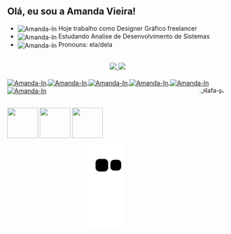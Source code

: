 ## Olá, eu sou a Amanda Vieira!

- <img align="center" alt="Amanda-In" height="30" width="30" src="https://img.icons8.com/nolan/344/briefcase.png"> Hoje trabalho como Designer Gráfico freelancer
- <img align="center" alt="Amanda-In" height="30" width="30" src="https://img.icons8.com/nolan/344/multiple-devices.png"> Estudando Analise de Desenvolvimento de Sistemas
- <img align="center" alt="Amanda-In" height="30" width="30" src="https://img.icons8.com/nolan/344/kiss-panda.png"> Pronouns: ela/dela

<br>

<div align="center">
  <a href="https://github.com/Amandavsnts">
  <img height="150em" src="https://github-readme-stats.vercel.app/api?username=Amandavsnts&show_icons=true&theme=radical&include_all_commits=true&count_private=true"/>
  <img height="150em" src="https://github-readme-stats.vercel.app/api/top-langs/?username=Amandavsnts&layout=compact&langs_count=7&theme=radical"/>
</div>

</div>
<div style="display: inline_block"><br>
  <img align="center" alt="Amanda-In" height="50" width="50" src="https://img.icons8.com/nolan/344/html-5.png">
  <img align="center" alt="Amanda-In" height="50" width="50" src="https://img.icons8.com/nolan/344/css-filetype.png">
  <img align="center" alt="Amanda-In" height="50" width="50" src="https://img.icons8.com/nolan/344/javascript.png">
  <img align="center" alt="Amanda-In" height="50" width="50" src="https://img.icons8.com/nolan/344/git.png">
  <img align="center" alt="Amanda-In" height="50" width="50" src="https://img.icons8.com/nolan/344/github.png">
  <img align="center" alt="Amanda-In" height="50" width="50" src="https://img.icons8.com/nolan/344/visual-studio.png">
  <img align="right" alt="Rafa-pic" height="150" style="border-radius:50px;" src="https://picrew.me/shareImg/org/202207/338224_W9PqKLKi.png">
</div>

##


<div> 
  <a href="https://instagram.com/amandavsnts" target="_blank"><img align="center" height="70" width="70" src="https://img.icons8.com/nolan/344/linkedin.png" target="_blank"></a>
  <a href = "mailto:amandavsnts@gmail.com"><img align="center" height="70" width="70" src="https://img.icons8.com/nolan/344/gmail.png"></a>
  <a href="https://www.linkedin.com/in/amandavsnts" target="_blank"><img align="center" height="70" width="70" src="https://img.icons8.com/nolan/344/linkedin.png" target="_blank"></a> 
 </div>
 
 <div align="center">
 
 ![snake gif](https://github.com/Amandavsnts/Amandavsnts/blob/output/github-contribution-grid-snake.svg)
 
</div>
